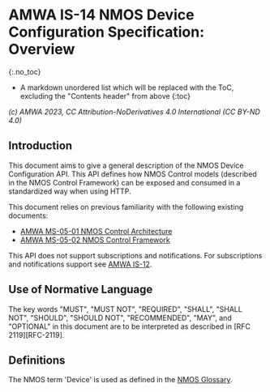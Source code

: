# AMWA IS-14 NMOS Device Configuration Specification: Overview
{:.no_toc}

* A markdown unordered list which will be replaced with the ToC, excluding the "Contents header" from above
{:toc}

_(c) AMWA 2023, CC Attribution-NoDerivatives 4.0 International (CC BY-ND 4.0)_

## Introduction

This document aims to give a general description of the NMOS Device Configuration API. This API defines how NMOS Control models (described in the NMOS Control Framework) can be exposed and consumed in a standardized way when using HTTP.

This document relies on previous familiarity with the following existing documents:

* [AMWA MS-05-01 NMOS Control Architecture](https://specs.amwa.tv/ms-05-01)
* [AMWA MS-05-02 NMOS Control Framework](https://specs.amwa.tv/ms-05-02)

This API does not support subscriptions and notifications. For subscriptions and notifications support see [AMWA IS-12](https://specs.amwa.tv/is-12/).

## Use of Normative Language

The key words "MUST", "MUST NOT", "REQUIRED", "SHALL", "SHALL NOT", "SHOULD", "SHOULD NOT", "RECOMMENDED", "MAY",
and "OPTIONAL" in this document are to be interpreted as described in [RFC 2119][RFC-2119].

## Definitions

The NMOS term 'Device' is used as defined in the [NMOS Glossary](https://specs.amwa.tv/nmos/main/docs/Glossary.html).
